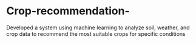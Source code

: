 # Crop-recommendation-
Developed a system using machine learning to analyze soil, weather, and crop data to recommend the most suitable crops for specific conditions
